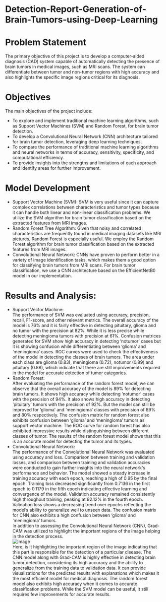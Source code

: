 # Detection-Report-Generation-of-Brain-Tumors-using-Deep-Learning

# Problem Statement
The primary objective of this project is to develop a computer-aided diagnosis (CAD) system capable of automatically detecting the presence of brain tumors in medical images, such as MRI scans. The system can differentiate between tumor and non-tumor regions with high accuracy and also highlights the specific image regions critical for its diagnosis.

# Objectives
The main objectives of the project include:
- To explore and implement traditional machine learning algorithms, such as Support Vector Machines (SVM) and Random Forest, for brain tumor detection.
- To develop a Convolutional Neural Network (CNN) architecture tailored for brain tumor detection, leveraging deep learning techniques.
- To compare the performance of traditional machine learning algorithms and neural networks in terms of accuracy, sensitivity, specificity, and computational efficiency.
- To provide insights into the strengths and limitations of each approach and identify areas for further improvement.

# Model Development
- Support Vector Machine (SVM):
SVM is very useful since it can capture complex correlations between characteristics and tumor types because it can handle both linear and non-linear classification problems. We utilize the SVM algorithm for brain tumor classification based on the extracted features from MRI images.
- Random Forest Tree Algorithm:
Given that noisy and correlated characteristics are frequently found in medical imaging datasets like MRI pictures, Random Forest is especially useful. We employ the Random Forest algorithm for brain tumor classification based on the extracted features from MRI images.
- Convolutional Neural Network:
CNNs have proven to perform better in a variety of image identification tasks, which makes them a good option for classifying brain tumors from MRI scans. For brain tumor classification, we use a CNN architecture based on the EfficientNetB0 model in our implementation.

# Results and Analysis:
- Support Vector Machine:  
The performance of SVM was evaluated using accuracy, precision, recall, F1-score, and other relevant metrics. The overall accuracy of the model is 76% and it is fairly effective in detecting pituitary, glioma and no tumor with the precision at 82%. While it is less precise while detecting meningioma tumors with precision at 61%. Confusion matrices generated for SVM show high accuracy in detecting ‘notumor’ cases but it is showing confusion while differentiating between ‘glioma’ and ‘meningioma’ cases. ROC curves were used to check the effectiveness of the model in detecting the classes of brain tumors. The area under each class are glioma (0.83), meningioma (0.72), notumor (0.89) and pituitary (0.88), which indicate that there are still improvements required in the model for accurate detection of tumor categories.
- Random Forest:  
After evaluating the performance of the random forest model, we can observe that the overall accuracy of the model is 89% for detecting brain tumors. It shows high accuracy while detecting ‘notumor’ cases with the precision of 94%. It also shows high accuracy in detecting ‘pituitary’ tumors with the precision of 92%. But the model can still be improved for ‘glioma’ and ‘meningioma’ classes with precision of 89%
and 80% respectively. The confusion matrix for random forest also exhibits confusion between ‘glioma’ and ‘meningioma’ tumors as support vector machine. The ROC curve for random forest has also exhibited impressive results while distinguishing between different classes of tumor. The results of the random forest model shows that this is an accurate model for detecting the tumor and its types.
- Convolutional Neural Network:  
The performance of the Convolutional Neural Network was evaluated using accuracy and loss. Comparison between training and validation losses, and comparison between training and validation accuracies were conducted to gain further insights into the neural network's performance and behavior. The model showed a steady increase in training accuracy with each epoch, reaching a high of 0.95 by the final epoch. Training loss decreased significantly from 0.7136 in the first epoch to 0.1179 in the fifth epoch indicating effective learning and convergence of the model. Validation accuracy remained consistently high throughout training, peaking at 92.12% in the fourth epoch. Validation loss shows a decreasing trend over epochs reflecting the model’s ability to generalize well to unseen data. The confusion matrix for CNN also exhibits a high confusion between ‘glioma’ and ‘meningioma’ tumors.  
In addition to assessing the Convolutional Neural Network (CNN), Grad-CAM was utilized to highlight the important regions of the image helping in the detection process.  
![image](https://github.com/SanchiSatam/Detection-Report-Generation-of-Brain-Tumors-using-Deep-Learning/assets/68892516/e8a01f9b-bef1-4fe1-8671-d0fc386773ad)  
Here, is it highlighting the important region of the image indicating that this part is responsible for the detection of a particular disease.
The CNN model along with Grad-CAM is highly effective in detecting brain tumor detection, considering its high accuracy and the ability to generalize from the training data to validation data. It can provide visualizations for the predicted results with explanations which makes it the most efficient model for medical diagnosis. The random forest model also exhibits high accuracy when it comes to accurate classification problems. While the SVM model can be useful, it still requires few improvements for accurate results.
